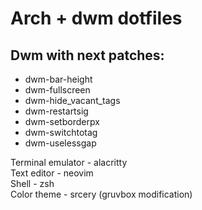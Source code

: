 # Arch + dwm dotfiles

## Dwm with next patches:
- dwm-bar-height
- dwm-fullscreen
- dwm-hide_vacant_tags
- dwm-restartsig
- dwm-setborderpx
- dwm-switchtotag
- dwm-uselessgap

Terminal emulator - alacritty  
Text editor - neovim  
Shell - zsh  
Color theme - srcery (gruvbox modification)  